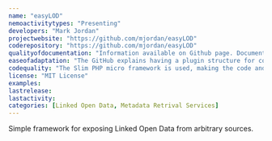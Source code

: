 ```yaml
---
name: "easyLOD"
nemoactivitytypes: "Presenting"
developers: "Mark Jordan"
projectwebsite: "https://github.com/mjordan/easyLOD"
coderepository: "https://github.com/mjordan/easyLOD"
qualityofdocumentation: "Information available on Github page. Documentation and instructions for applying data source plugins, resource URIs and mapping namespaces in resource URIs to data source plugins. Also provides info on installing and testing Easy LOD. Instructions also available within the code repository. Easy to access, read, and follow."
easeofadaptation: "The GitHub explains having a plugin structure for converting different datasources (to LOD), so creating a plugin for custom content sources should be fairly straightforward. Moreover, the codebase is small an clear, so further adapting the tool should not be too difficult."
codequality: "The Slim PHP micro framework is used, making the code and all configurations not hard to grasp. The code itself contains several useful comments."
license: "MIT License"
examples: 
lastrelease: 
lastactivity: 
categories: [Linked Open Data, Metadata Retrival Services]
---
```

Simple framework for exposing Linked Open Data from arbitrary sources.
